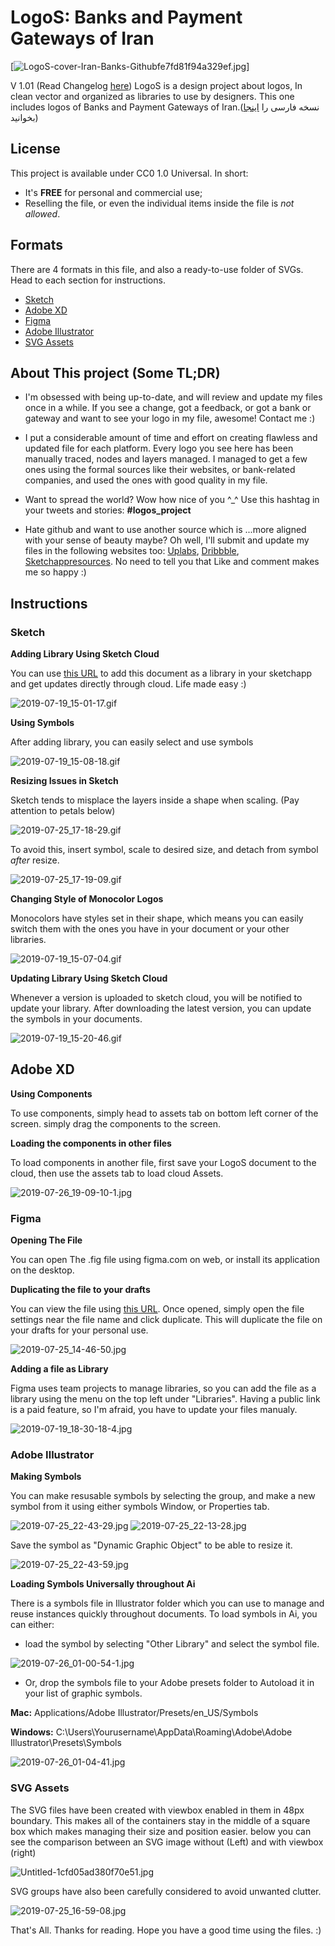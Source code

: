 # LogoS: Banks and Payment Gateways of Iran

[![LogoS-cover-Iran-Banks-Githubfe7fd81f94a329ef.jpg](https://s3.gifyu.com/images/LogoS-cover-Iran-Banks-Githubfe7fd81f94a329ef.jpg)]

V 1.01 (Read Changelog [here](https://github.com/zegond/logos-per-banks/blob/master/CHANGELOG.md))
LogoS is a design project about logos, In clean vector and organized as libraries to use by designers.
This one includes logos of Banks and Payment Gateways of Iran.(نسخه فارسی را [اینجا](https://github.com/zegond/logos-per-banks/blob/master/README-fa.md) بخوانید)

## License
This project is available under CC0 1.0 Universal. In short:
- It's **FREE** for personal and commercial use;
- Reselling the file, or even the individual items inside the file is *not allowed*.

## Formats
There are 4 formats in this file, and also a ready-to-use folder of SVGs. Head to each section for instructions.

- [Sketch](https://github.com/zegond/logos-per-banks/blob/master/README.md#sketch)
- [Adobe XD](https://github.com/zegond/logos-per-banks/blob/master/README.md#adobe-xd)
- [Figma](https://github.com/zegond/logos-per-banks/blob/master/README.md#figma)
- [Adobe Illustrator](https://github.com/zegond/logos-per-banks/blob/master/README.md#adobe-illustrator)
- [SVG Assets](https://github.com/zegond/logos-per-banks/blob/master/README.md#svg-assets)

## About This project (Some TL;DR)
- I'm obsessed with being up-to-date, and will review and update my files once in a while. If you see a change, got a feedback, or got a bank or gateway and want to see your logo in my file, awesome! Contact me :)

- I put a considerable amount of time and effort on creating flawless and updated file for each platform. Every logo you see here has been manually traced, nodes and layers managed. I managed to get a few ones using the formal sources like their websites, or bank-related companies, and used the ones with good quality in my file.

- Want to spread the world? Wow how nice of you ^_^ Use this hashtag in your tweets and stories: **#logos_project**

- Hate github and want to use another source which is ...more aligned with your sense of beauty maybe? Oh well, I'll submit and update my files in the following websites too: [Uplabs](https://uplabs.com/zegond), [Dribbble](https://dribbble.com/zegond), [Sketchappresources](https://sketchappsources.com/contributor/zegond). No need to tell you that Like and comment makes me so happy :)

## Instructions
### Sketch
**Adding Library Using Sketch Cloud**

You can use [this URL](https://sketch.cloud/s/pxQQQ) to add this document as a library in your sketchapp and get updates directly through cloud. Life made easy :)

![2019-07-19_15-01-17.gif](https://s3.gifyu.com/images/2019-07-19_15-01-17.gif)

**Using Symbols**

After adding library, you can easily select and use symbols

![2019-07-19_15-08-18.gif](https://s3.gifyu.com/images/2019-07-19_15-08-18.gif)

**Resizing Issues in Sketch**

Sketch tends to misplace the layers inside a shape when scaling. (Pay attention to petals below)

![2019-07-25_17-18-29.gif](https://s3.gifyu.com/images/2019-07-25_17-18-29.gif)

To avoid this, insert symbol, scale to desired size, and detach from symbol *after* resize.

![2019-07-25_17-19-09.gif](https://s3.gifyu.com/images/2019-07-25_17-19-09.gif)

**Changing Style of Monocolor Logos**

Monocolors have styles set in their shape, which means you can easily switch them with the ones you have in your document or your other libraries.

![2019-07-19_15-07-04.gif](https://s3.gifyu.com/images/2019-07-19_15-07-04.gif)

**Updating Library Using Sketch Cloud**

Whenever a version is uploaded to sketch cloud, you will be notified to update your library. After downloading the latest version, you can update the symbols in your documents.

![2019-07-19_15-20-46.gif](https://s3.gifyu.com/images/2019-07-19_15-20-46.gif)

## Adobe XD
**Using Components**

To use components, simply head to assets tab on bottom left corner of the screen. simply drag the components to the screen.

**Loading the components in other files**

To load components in another file, first save your LogoS document to the cloud, then use the assets tab to load cloud Assets.

![2019-07-26_19-09-10-1.jpg](https://s3.gifyu.com/images/2019-07-26_19-09-10-1.jpg)

### Figma
**Opening The File**

You can open The .fig file using figma.com on web, or install its application on the desktop.

**Duplicating the file to your drafts**

You can view the file using [this URL](https://www.figma.com/file/siz6HblbLsZTnBbF98lczO/).
Once opened, simply open the file settings near the file name and click duplicate. This will duplicate the file on your drafts for your personal use.

![2019-07-25_14-46-50.jpg](https://s3.gifyu.com/images/2019-07-25_14-46-50.jpg)

**Adding a file as Library**

Figma uses team projects to manage libraries, so you can add the file as a library using the menu on the top left under "Libraries". Having a public link is a paid feature, so I'm afraid, you have to update your files manualy.

![2019-07-19_18-30-18-4.jpg](https://s3.gifyu.com/images/2019-07-19_18-30-18-4.jpg)

### Adobe Illustrator
**Making Symbols**

You can make resusable symbols by selecting the group, and make a new symbol from it using either symbols Window, or Properties tab.

![2019-07-25_22-43-29.jpg](https://s3.gifyu.com/images/2019-07-25_22-43-29.jpg)
![2019-07-25_22-13-28.jpg](https://s3.gifyu.com/images/2019-07-25_22-13-28.jpg)

Save the symbol as "Dynamic Graphic Object" to be able to resize it.

![2019-07-25_22-43-59.jpg](https://s3.gifyu.com/images/2019-07-25_22-43-59.jpg)

**Loading Symbols Universally throughout Ai**

There is a symbols file in Illustrator folder which you can use to manage and reuse instances quickly throughout documents.
To load symbols in Ai, you can either:
- load the symbol by selecting "Other Library" and select the symbol file.

![2019-07-26_01-00-54-1.jpg](https://s3.gifyu.com/images/2019-07-26_01-00-54-1.jpg)

- Or, drop the symbols file to your Adobe presets folder to Autoload it in your list of graphic symbols.

**Mac:** Applications/Adobe Illustrator/Presets/en_US/Symbols

**Windows:** C:\Users\Yourusername\AppData\Roaming\Adobe\Adobe Illustrator\Presets\Symbols

![2019-07-26_01-04-41.jpg](https://s3.gifyu.com/images/2019-07-26_01-04-41.jpg)

### SVG Assets
The SVG files have been created with viewbox enabled in them in 48px boundary. This makes all of the containers stay in the middle of a square box which makes managing their size and position easier.
below you can see the comparison between an SVG image without (Left) and with viewbox (right)

![Untitled-1cfd05ad380f70e51.jpg](https://s3.gifyu.com/images/Untitled-1cfd05ad380f70e51.jpg)

SVG groups have also been carefully considered to avoid unwanted clutter.

![2019-07-25_16-59-08.jpg](https://s3.gifyu.com/images/2019-07-25_16-59-08.jpg)

That's All. Thanks for reading. Hope you have a good time using the files. :) 

